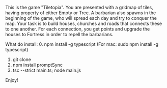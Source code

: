 This is the game "Tiletopia". You are presented with a gridmap of tiles, having property of either Empty or Tree. A barbarian also spawns in the beginning of the game, who will spread each day and try to conquer the map. 
Your task is to build houses, churches and roads that connects these to one another. For each connection, you get points and upgrade the houses to Fortress in order to repell the barbarians.

What do install:
0. npm install -g typescript (For mac: sudo npm install -g typescript)
1. git clone
2. npm install promptSync
3. tsc --strict main.ts; node main.js

Enjoy!
